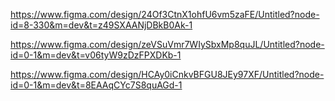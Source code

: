 https://www.figma.com/design/24Of3CtnX1ohfU6vm5zaFE/Untitled?node-id=8-330&m=dev&t=z49SXAANjDBkB0Ak-1

https://www.figma.com/design/zeVSuVmr7WIySbxMp8quJL/Untitled?node-id=0-1&m=dev&t=v06tyW9zDzFPXDKb-1

https://www.figma.com/design/HCAy0iCnkvBFGU8JEy97XF/Untitled?node-id=0-1&m=dev&t=8EAAqCYc7S8quAGd-1
